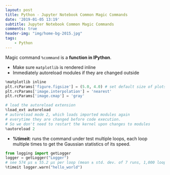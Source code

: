 ```yaml
---
layout: post
title: Python - Jupyter Notebook Common Magic Commands
date: '2019-01-05 13:19'
subtitle: Jupyter Notebook Common Magic Commands
comments: true
header-img: "img/home-bg-2015.jpg"
tags:
    - Python
---
```


Magic command `%command` is a **function in IPython**.

- Make sure `matplotlib` is rendered inline
- Immediately autoreload modules if they are changed outside

```python
%matplotlib inline
plt.rcParams['figure.figsize'] = (5.0, 4.0) # set default size of plots
plt.rcParams['image.interpolation'] = 'nearest'
plt.rcParams['image.cmap'] = 'gray'

# load the autoreload extension
%load_ext autoreload
# autoreload mode 2, which loads imported modules again 
# everytime they are changed before code execution.
# So we don't need to restart the kernel upon changes to modules
%autoreload 2
```

- **%timeit**: runs the command under test multiple loops, each loop multiple times to get the Gaussian statistics of its speed. 

```python
from logging import getLogger
logger = getLogger("Logger")
# see 574 μs ± 55.2 μs per loop (mean ± std. dev. of 7 runs, 1,000 loops each)
%timeit logger.warn("hello_world")
```

